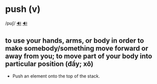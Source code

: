 # push (v)

/pʊʃ/ [🔊](https://www.oxfordlearnersdictionaries.com/media/english/uk_pron/p/pus/push_/push__gb_2.mp3) [🔊](https://www.oxfordlearnersdictionaries.com/media/english/us_pron/p/pus/push_/push__us_1.mp3)

## to use your hands, arms, or body in order to make somebody/something move forward or away from you; to move part of your body into particular position (đẩy; xô)

- Push an element onto the top of the stack.